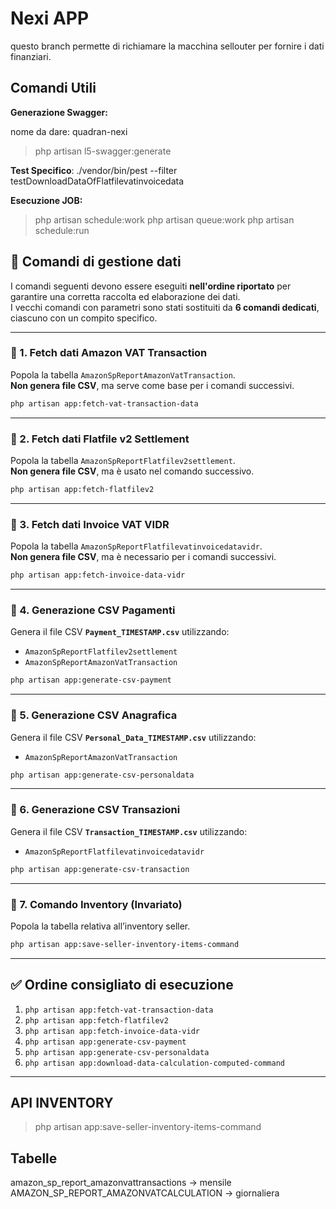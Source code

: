 # Nexi APP

questo branch permette di richiamare la macchina sellouter per fornire i dati finanziari.

## Comandi Utili

**Generazione Swagger:**

nome da dare: quadran-nexi

> php artisan l5-swagger:generate

**Test Specifico**:
./vendor/bin/pest --filter testDownloadDataOfFlatfilevatinvoicedata

**Esecuzione JOB:**

> php artisan schedule:work
> php artisan queue:work
> php artisan schedule:run

## 📄 Comandi di gestione dati

I comandi seguenti devono essere eseguiti **nell'ordine riportato** per garantire una corretta raccolta ed elaborazione dei dati.  
I vecchi comandi con parametri sono stati sostituiti da **6 comandi dedicati**, ciascuno con un compito specifico.

---

### 📌 1. Fetch dati Amazon VAT Transaction

Popola la tabella `AmazonSpReportAmazonVatTransaction`.  
**Non genera file CSV**, ma serve come base per i comandi successivi.

```bash
php artisan app:fetch-vat-transaction-data
```

---

### 📌 2. Fetch dati Flatfile v2 Settlement

Popola la tabella `AmazonSpReportFlatfilev2settlement`.  
**Non genera file CSV**, ma è usato nel comando successivo.

```bash
php artisan app:fetch-flatfilev2
```

---

### 📌 3. Fetch dati Invoice VAT VIDR

Popola la tabella `AmazonSpReportFlatfilevatinvoicedatavidr`.  
**Non genera file CSV**, ma è necessario per i comandi successivi.

```bash
php artisan app:fetch-invoice-data-vidr
```

---

### 📌 4. Generazione CSV Pagamenti

Genera il file CSV **`Payment_TIMESTAMP.csv`** utilizzando:

-   `AmazonSpReportFlatfilev2settlement`
-   `AmazonSpReportAmazonVatTransaction`

```bash
php artisan app:generate-csv-payment
```

---

### 📌 5. Generazione CSV Anagrafica

Genera il file CSV **`Personal_Data_TIMESTAMP.csv`** utilizzando:

-   `AmazonSpReportAmazonVatTransaction`

```bash
php artisan app:generate-csv-personaldata
```

---

### 📌 6. Generazione CSV Transazioni

Genera il file CSV **`Transaction_TIMESTAMP.csv`** utilizzando:

-   `AmazonSpReportFlatfilevatinvoicedatavidr`

```bash
php artisan app:generate-csv-transaction
```

---

### 📌 7. Comando Inventory (Invariato)

Popola la tabella relativa all’inventory seller.

```bash
php artisan app:save-seller-inventory-items-command
```

---

## ✅ Ordine consigliato di esecuzione

1. `php artisan app:fetch-vat-transaction-data`
2. `php artisan app:fetch-flatfilev2`
3. `php artisan app:fetch-invoice-data-vidr`
4. `php artisan app:generate-csv-payment`
5. `php artisan app:generate-csv-personaldata`
6. `php artisan app:download-data-calculation-computed-command`

---

## API INVENTORY

> php artisan app:save-seller-inventory-items-command

## Tabelle

amazon_sp_report_amazonvattransactions -> mensile
AMAZON_SP_REPORT_AMAZONVATCALCULATION -> giornaliera
